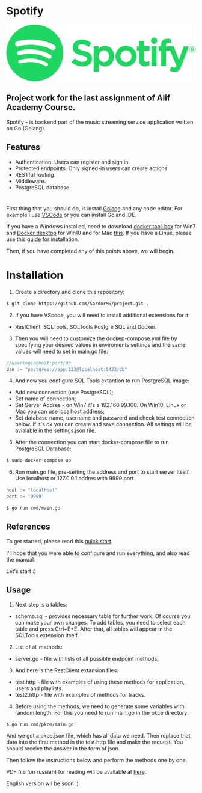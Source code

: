 # Spotify

![screenshot](./img/image.png)

## Project work for the last assignment of Alif Academy Course.

Spotify - is backend part of the music streaming service application written on Go (Golang).

## Features

- Authentication. Users can register and sign in.
- Protected endpoints. Only signed-in users can create actions.
- RESTful routing.
- Middleware.
- PostgreSQL database.


#
First thing that you should do, is install [Golang](https://golang.org/dl/) and any code editor. For example i use [VSCode](https://code.visualstudio.com/) or you can install Goland IDE.

If you have a Windows installed, need to download [docker tool-box](https://github.com/docker/toolbox/releases) for Win7 and [Docker desktop](https://www.docker.com/products/docker-desktop) for Win10 and for Mac [this](https://hub.docker.com/editions/community/docker-ce-desktop-mac).
If you have a Linux, please use this [guide](https://hub.docker.com/search?offering=community&operating_system=linux&q=&type=edition) for installation.

Then, if you have completed any of this points above, we will begin.

##
# Installation

1. Create a directory and clone this repository: 

```sh
$ git clone https://github.com/SardorMS/project.git .
```

2. If you have VScode, you will need to install additional extensions for it:
- RestClient, SQLTools, SQLTools Postgre SQL and Docker.

3. Then you will need to customize the dockep-compose.yml file by specifying your desired values in enviroments  settings and the same values will need to set in main.go file:
```go
//userlogin@host:port/db
dsn := "postgres://app:123@localhost:5432/db"
```

4. And now you configure SQL Tools extantion to run PostgreSQL image:
- Add new connection (use PostgreSQL);
- Set name of connection;
- Set Server Addres - on Win7 it's a 192.168.99.100. On Win10, Linux or Mac you can use localhost address;
- Set database name, username and password and check test connection below. If it's ok you can create and save connection.
All settings will be avialable in the settings.json file.


5. After the connection you can start docker-compose file to run PostgreSQL Database:

```sh
$ sudo docker-compose up
```

6. Run main.go file, pre-setting the address and port to start server itself. Use localhost or 127.0.0.1 addres with 9999 port.
```go
host := "localhost"
port := "9999"
```

```sh
$ go run cmd/main.go
```


## References

To get started, please read this [quick start](https://developer.spotify.com/documentation/web-api/).

I'll hope that you were able to configure and run everything, and also read the manual.

Let's start :)

## Usage

1. Next step is a tables:
- schema.sql  - provides necessary table for further work. Of course you can make your own changes. To add tables, you need to select each table and press Ctrl+E+E. After that, all tables will appear in the SQLTools extension itself.

2. List of all methods:
- server.go - file with lists of all possible endpoint methods;

3. And here is the RestClient extansion files:
- test.http - file with examples of using these methods for application, users and playlists. 
- test2.http - file with examples of methods for tracks.

4. Before using the methods, we need to generate some variables with random length. For this you need to run main.go in the pkce directory:

```sh
$ go run cmd/pkce/main.go
```
And we got a pkce.json file, which has all data we need. Then replace that data into the first method in the test.http file and make the request. You should receive the answer in the form of json.

Then follow the instructions below and perform the methods one by one.

PDF file (on russian) for reading will be available at [here](https://drive.google.com/file/d/1K3MT1Mt5JOnjv9CqdRJ2gASAgn7AuoQl/view?usp=sharing).

English version wil be soon :)
